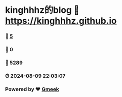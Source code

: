 # kinghhhz的blog :link: https://kinghhhz.github.io 
### :page_facing_up: [5](https://kinghhhz.github.io/tag.html) 
### :speech_balloon: 0 
### :hibiscus: 5289 
### :alarm_clock: 2024-08-09 22:03:07 
### Powered by :heart: [Gmeek](https://github.com/Meekdai/Gmeek)
